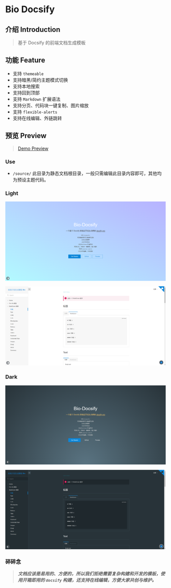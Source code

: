# Bio Docsify

## 介绍 Introduction

> 基于 Docsify 的前端文档生成模板

## 功能 Feature

* 支持 `themeable`
* 支持暗黑/简约主题模式切换
* 支持本地搜索
* 支持回到顶部
* 支持 `Markdown` 扩展语法
* 支持分页、代码块一键复制、图片缩放
* 支持 `flexible-alerts`
* 支持在线编辑、外链跳转

## 预览 Preview

> [Demo Preview](http://bio.biugle.cn)

### Use

* `/source/` 此目录为静态文档根目录，一般只需编辑此目录内容即可，其他均为预设主题代码。

### Light

![](./preview/light.png)

![](./preview/light.pre.png)

### Dark

![](./preview/dark.png)

![](./preview/dark.pre.png)

### 碎碎念

> ***文档应该是易用的、方便的，所以我们拒绝需要复杂构建和开发的模板，使用开箱即用的 `docsify` 构建，还支持在线编辑，方便大家共创与维护。***

